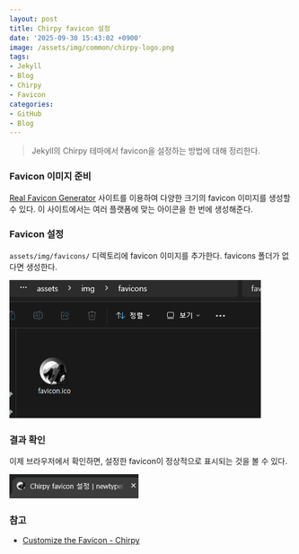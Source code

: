```yaml
---
layout: post
title: Chirpy favicon 설정
date: '2025-09-30 15:43:02 +0900'
image: /assets/img/common/chirpy-logo.png
tags:
- Jekyll
- Blog
- Chirpy
- Favicon
categories:
- GitHub
- Blog
---
```


> Jekyll의 Chirpy 테마에서 favicon을 설정하는 방법에 대해 정리한다.

### Favicon 이미지 준비
[Real Favicon Generator](https://realfavicongenerator.net/) 사이트를 이용하여 다양한 크기의 favicon 이미지를 생성할 수 있다. 이 사이트에서는 여러 플랫폼에 맞는 아이콘을 한 번에 생성해준다.

### Favicon 설정
`assets/img/favicons/` 디렉토리에 favicon 이미지를 추가한다. favicons 폴더가 없다면 생성한다.

![favicons 폴더](/assets/img/20250930/favicons-folder.png)

### 결과 확인
이제 브라우저에서 확인하면, 설정한 favicon이 정상적으로 표시되는 것을 볼 수 있다.

![브라우저에서의 favicon 확인](/assets/img/20250930/favicon-browser.png)

### 참고
- [Customize the Favicon - Chirpy](https://chirpy.cotes.page/posts/customize-the-favicon/)